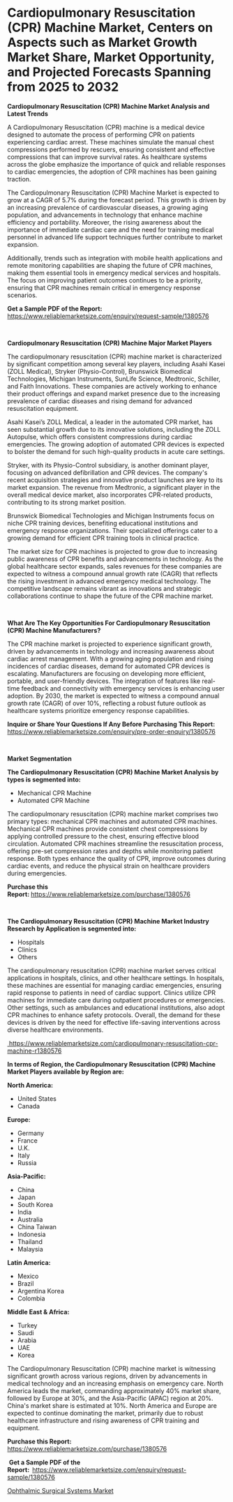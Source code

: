 <p><h1>Cardiopulmonary Resuscitation (CPR) Machine Market, Centers on Aspects such as Market Growth Market Share, Market Opportunity, and Projected Forecasts Spanning from 2025 to 2032</h1></p><p><strong>Cardiopulmonary Resuscitation (CPR) Machine Market Analysis and Latest Trends</strong></p>
<p><p>A Cardiopulmonary Resuscitation (CPR) machine is a medical device designed to automate the process of performing CPR on patients experiencing cardiac arrest. These machines simulate the manual chest compressions performed by rescuers, ensuring consistent and effective compressions that can improve survival rates. As healthcare systems across the globe emphasize the importance of quick and reliable responses to cardiac emergencies, the adoption of CPR machines has been gaining traction.</p><p>The Cardiopulmonary Resuscitation (CPR) Machine Market is expected to grow at a CAGR of 5.7% during the forecast period. This growth is driven by an increasing prevalence of cardiovascular diseases, a growing aging population, and advancements in technology that enhance machine efficiency and portability. Moreover, the rising awareness about the importance of immediate cardiac care and the need for training medical personnel in advanced life support techniques further contribute to market expansion. </p><p>Additionally, trends such as integration with mobile health applications and remote monitoring capabilities are shaping the future of CPR machines, making them essential tools in emergency medical services and hospitals. The focus on improving patient outcomes continues to be a priority, ensuring that CPR machines remain critical in emergency response scenarios.</p></p>
<p><strong>Get a Sample PDF of the Report:&nbsp;</strong> <a href="https://www.reliablemarketsize.com/enquiry/request-sample/1380576?utm_campaign=2755&utm_medium=2&utm_source=Github&utm_content=ia&utm_term=04032025&utm_id=cardiopulmonary-resuscitation-cpr-machine">https://www.reliablemarketsize.com/enquiry/request-sample/1380576</a></p>
<p>&nbsp;</p>
<p><strong>Cardiopulmonary Resuscitation (CPR) Machine Major Market Players</strong></p>
<p><p>The cardiopulmonary resuscitation (CPR) machine market is characterized by significant competition among several key players, including Asahi Kasei (ZOLL Medical), Stryker (Physio-Control), Brunswick Biomedical Technologies, Michigan Instruments, SunLife Science, Medtronic, Schiller, and Faith Innovations. These companies are actively working to enhance their product offerings and expand market presence due to the increasing prevalence of cardiac diseases and rising demand for advanced resuscitation equipment.</p><p>Asahi Kasei’s ZOLL Medical, a leader in the automated CPR market, has seen substantial growth due to its innovative solutions, including the ZOLL Autopulse, which offers consistent compressions during cardiac emergencies. The growing adoption of automated CPR devices is expected to bolster the demand for such high-quality products in acute care settings.</p><p>Stryker, with its Physio-Control subsidiary, is another dominant player, focusing on advanced defibrillation and CPR devices. The company's recent acquisition strategies and innovative product launches are key to its market expansion. The revenue from Medtronic, a significant player in the overall medical device market, also incorporates CPR-related products, contributing to its strong market position.</p><p>Brunswick Biomedical Technologies and Michigan Instruments focus on niche CPR training devices, benefiting educational institutions and emergency response organizations. Their specialized offerings cater to a growing demand for efficient CPR training tools in clinical practice.</p><p>The market size for CPR machines is projected to grow due to increasing public awareness of CPR benefits and advancements in technology. As the global healthcare sector expands, sales revenues for these companies are expected to witness a compound annual growth rate (CAGR) that reflects the rising investment in advanced emergency medical technology. The competitive landscape remains vibrant as innovations and strategic collaborations continue to shape the future of the CPR machine market.</p></p>
<p>&nbsp;</p>
<p><strong>What Are The Key Opportunities For Cardiopulmonary Resuscitation (CPR) Machine Manufacturers?</strong></p>
<p><p>The CPR machine market is projected to experience significant growth, driven by advancements in technology and increasing awareness about cardiac arrest management. With a growing aging population and rising incidences of cardiac diseases, demand for automated CPR devices is escalating. Manufacturers are focusing on developing more efficient, portable, and user-friendly devices. The integration of features like real-time feedback and connectivity with emergency services is enhancing user adoption. By 2030, the market is expected to witness a compound annual growth rate (CAGR) of over 10%, reflecting a robust future outlook as healthcare systems prioritize emergency response capabilities.</p></p>
<p><strong>Inquire or Share Your Questions If Any Before Purchasing This Report:</strong> <a href="https://www.reliablemarketsize.com/enquiry/pre-order-enquiry/1380576?utm_campaign=2755&utm_medium=2&utm_source=Github&utm_content=ia&utm_term=04032025&utm_id=cardiopulmonary-resuscitation-cpr-machine">https://www.reliablemarketsize.com/enquiry/pre-order-enquiry/1380576</a></p>
<p>&nbsp;</p>
<p><strong>Market Segmentation</strong></p>
<p><strong>The Cardiopulmonary Resuscitation (CPR) Machine Market Analysis by types is segmented into:</strong></p>
<p><ul><li>Mechanical CPR Machine</li><li>Automated CPR Machine</li></ul></p>
<p><p>The cardiopulmonary resuscitation (CPR) machine market comprises two primary types: mechanical CPR machines and automated CPR machines. Mechanical CPR machines provide consistent chest compressions by applying controlled pressure to the chest, ensuring effective blood circulation. Automated CPR machines streamline the resuscitation process, offering pre-set compression rates and depths while monitoring patient response. Both types enhance the quality of CPR, improve outcomes during cardiac events, and reduce the physical strain on healthcare providers during emergencies.</p></p>
<p><strong>Purchase this Report:&nbsp;</strong><a href="https://www.reliablemarketsize.com/purchase/1380576?utm_campaign=2755&utm_medium=2&utm_source=Github&utm_content=ia&utm_term=04032025&utm_id=cardiopulmonary-resuscitation-cpr-machine">https://www.reliablemarketsize.com/purchase/1380576</a></p>
<p>&nbsp;</p>
<p><strong>The Cardiopulmonary Resuscitation (CPR) Machine Market Industry Research by Application is segmented into:</strong></p>
<p><ul><li>Hospitals</li><li>Clinics</li><li>Others</li></ul></p>
<p><p>The cardiopulmonary resuscitation (CPR) machine market serves critical applications in hospitals, clinics, and other healthcare settings. In hospitals, these machines are essential for managing cardiac emergencies, ensuring rapid response to patients in need of cardiac support. Clinics utilize CPR machines for immediate care during outpatient procedures or emergencies. Other settings, such as ambulances and educational institutions, also adopt CPR machines to enhance safety protocols. Overall, the demand for these devices is driven by the need for effective life-saving interventions across diverse healthcare environments.</p></p>
<p><a href="https://www.reliablemarketsize.com/cardiopulmonary-resuscitation-cpr-machine-r1380576?utm_campaign=2755&utm_medium=2&utm_source=Github&utm_content=ia&utm_term=04032025&utm_id=cardiopulmonary-resuscitation-cpr-machine">&nbsp;https://www.reliablemarketsize.com/cardiopulmonary-resuscitation-cpr-machine-r1380576</a></p>
<p><strong>In terms of Region, the Cardiopulmonary Resuscitation (CPR) Machine Market Players available by Region are:</strong></p>
<p>
    <p> <strong> North America: </strong>
        <ul>
            <li>United States</li>
            <li>Canada</li>
        </ul>
        </p> 
    <p> <strong> Europe: </strong>
        <ul>
            <li>Germany</li>
            <li>France</li>
            <li>U.K.</li>
            <li>Italy</li>
            <li>Russia</li>
        </ul>
        </p> 
    <p> <strong> Asia-Pacific: </strong>
        <ul>
            <li>China</li>
            <li>Japan</li>
            <li>South Korea</li>
            <li>India</li>
            <li>Australia</li>
            <li>China Taiwan</li>
            <li>Indonesia</li>
            <li>Thailand</li>
            <li>Malaysia</li>
        </ul>
        </p> 
    <p> <strong> Latin America: </strong>
        <ul>
            <li>Mexico</li>
            <li>Brazil</li>
            <li>Argentina Korea</li>
            <li>Colombia</li>
        </ul>
        </p> 
    <p> <strong> Middle East & Africa: </strong>
        <ul>
            <li>Turkey</li>
            <li>Saudi</li>
            <li>Arabia</li>
            <li>UAE</li>
            <li>Korea</li>
        </ul>
    </p>
    </p>
<p><p>The Cardiopulmonary Resuscitation (CPR) machine market is witnessing significant growth across various regions, driven by advancements in medical technology and an increasing emphasis on emergency care. North America leads the market, commanding approximately 40% market share, followed by Europe at 30%, and the Asia-Pacific (APAC) region at 20%. China's market share is estimated at 10%. North America and Europe are expected to continue dominating the market, primarily due to robust healthcare infrastructure and rising awareness of CPR training and equipment.</p></p>
<p><strong>Purchase this Report: </strong><a href="https://www.reliablemarketsize.com/purchase/1380576?utm_campaign=2755&utm_medium=2&utm_source=Github&utm_content=ia&utm_term=04032025&utm_id=cardiopulmonary-resuscitation-cpr-machine">https://www.reliablemarketsize.com/purchase/1380576</a></p>
<p>&nbsp;<strong>Get a Sample PDF of the Report:&nbsp;&nbsp;</strong><a href="https://www.reliablemarketsize.com/enquiry/request-sample/1380576?utm_campaign=2755&utm_medium=2&utm_source=Github&utm_content=ia&utm_term=04032025&utm_id=cardiopulmonary-resuscitation-cpr-machine">https://www.reliablemarketsize.com/enquiry/request-sample/1380576</a></p>
<p><strong></strong></p>
<p><p><a href="https://github.com/bensemilia864/Market-Research-Report-List-1/blob/main/ophthalmic-surgical-systems-market.md?utm_campaign=2755&utm_medium=2&utm_source=Github&utm_content=ia&utm_term=04032025&utm_id=cardiopulmonary-resuscitation-cpr-machine">Ophthalmic Surgical Systems Market</a></p></p>